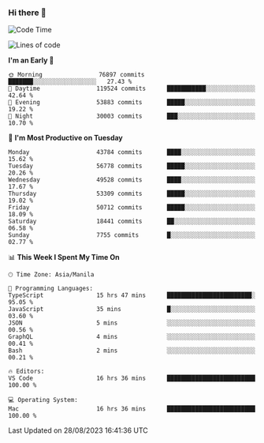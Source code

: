 ### Hi there 👋

<!--START_SECTION:waka-->
![Code Time](http://img.shields.io/badge/Code%20Time-4%2C265%20hrs%2030%20mins-blue)

![Lines of code](https://img.shields.io/badge/From%20Hello%20World%20I%27ve%20Written-106.5%20million%20lines%20of%20code-blue)

**I'm an Early 🐤** 

```text
🌞 Morning                76897 commits       ███████░░░░░░░░░░░░░░░░░░   27.43 % 
🌆 Daytime                119524 commits      ███████████░░░░░░░░░░░░░░   42.64 % 
🌃 Evening                53883 commits       █████░░░░░░░░░░░░░░░░░░░░   19.22 % 
🌙 Night                  30003 commits       ███░░░░░░░░░░░░░░░░░░░░░░   10.70 % 
```
📅 **I'm Most Productive on Tuesday** 

```text
Monday                   43784 commits       ████░░░░░░░░░░░░░░░░░░░░░   15.62 % 
Tuesday                  56778 commits       █████░░░░░░░░░░░░░░░░░░░░   20.26 % 
Wednesday                49528 commits       ████░░░░░░░░░░░░░░░░░░░░░   17.67 % 
Thursday                 53309 commits       █████░░░░░░░░░░░░░░░░░░░░   19.02 % 
Friday                   50712 commits       █████░░░░░░░░░░░░░░░░░░░░   18.09 % 
Saturday                 18441 commits       ██░░░░░░░░░░░░░░░░░░░░░░░   06.58 % 
Sunday                   7755 commits        █░░░░░░░░░░░░░░░░░░░░░░░░   02.77 % 
```


📊 **This Week I Spent My Time On** 

```text
🕑︎ Time Zone: Asia/Manila

💬 Programming Languages: 
TypeScript               15 hrs 47 mins      ████████████████████████░   95.05 % 
JavaScript               35 mins             █░░░░░░░░░░░░░░░░░░░░░░░░   03.60 % 
JSON                     5 mins              ░░░░░░░░░░░░░░░░░░░░░░░░░   00.56 % 
GraphQL                  4 mins              ░░░░░░░░░░░░░░░░░░░░░░░░░   00.41 % 
Bash                     2 mins              ░░░░░░░░░░░░░░░░░░░░░░░░░   00.21 % 

🔥 Editors: 
VS Code                  16 hrs 36 mins      █████████████████████████   100.00 % 

💻 Operating System: 
Mac                      16 hrs 36 mins      █████████████████████████   100.00 % 
```


 Last Updated on 28/08/2023 16:41:36 UTC
<!--END_SECTION:waka-->


<!--
**rad182/rad182** is a ✨ _special_ ✨ repository because its `README.md` (this file) appears on your GitHub profile.

Here are some ideas to get you started:

- 🔭 I’m currently working on ...
- 🌱 I’m currently learning ...
- 👯 I’m looking to collaborate on ...
- 🤔 I’m looking for help with ...
- 💬 Ask me about ...
- 📫 How to reach me: ...
- 😄 Pronouns: ...
- ⚡ Fun fact: ...
-->
